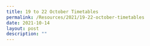 ```yaml
---
title: 19 to 22 October Timetables
permalink: /Resources/2021/19-22-october-timetables
date: 2021-10-14
layout: post
description: ""
---
```

